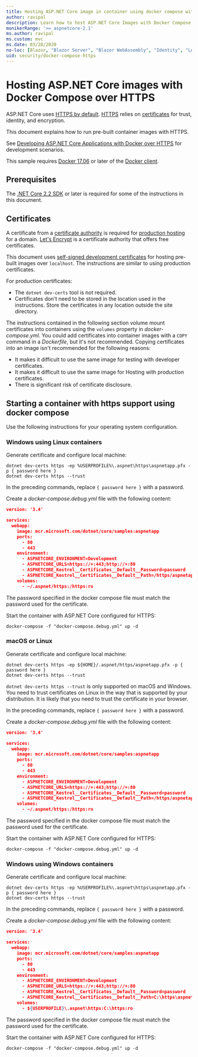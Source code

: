 ```yaml
---
title: Hosting ASP.NET Core image in container using docker compose with HTTPS
author: ravipal
description: Learn how to host ASP.NET Core Images with Docker Compose over HTTPS
monikerRange: '>= aspnetcore-2.1'
ms.author: ravipal
ms.custom: mvc
ms.date: 03/28/2020
no-loc: [Blazor, "Blazor Server", "Blazor WebAssembly", "Identity", "Let's Encrypt", Razor, SignalR]
uid: security/docker-compose-https
---
```

# Hosting ASP.NET Core images with Docker Compose over HTTPS


ASP.NET Core uses [HTTPS by default](/aspnet/core/security/enforcing-ssl). [HTTPS](https://en.wikipedia.org/wiki/HTTPS) relies on [certificates](https://en.wikipedia.org/wiki/Public_key_certificate) for trust, identity, and encryption.

This document explains how to run pre-built container images with HTTPS.

See [Developing ASP.NET Core Applications with Docker over HTTPS](https://github.com/dotnet/dotnet-docker/blob/master/samples/run-aspnetcore-https-development.md) for development scenarios.

This sample requires [Docker 17.06](https://docs.docker.com/release-notes/docker-ce) or later of the [Docker client](https://www.docker.com/products/docker).

## Prerequisites

The [.NET Core 2.2 SDK](https://dotnet.microsoft.com/download) or later is required for some of the instructions in this document.

## Certificates

A certificate from a [certificate authority](https://wikipedia.org/wiki/Certificate_authority) is required for [production hosting](https://blogs.msdn.microsoft.com/webdev/2017/11/29/configuring-https-in-asp-net-core-across-different-platforms/) for a domain. [Let's Encrypt](https://letsencrypt.org/) is a certificate authority that offers free certificates.

This document uses [self-signed development certificates](https://wikipedia.org/wiki/Self-signed_certificate) for hosting pre-built images over `localhost`. The instructions are similar to using production certificates.

For production certificates:

* The `dotnet dev-certs` tool is not required.
* Certificates don't need to be stored in the location used in the instructions. Store the certificates in any location outside the site directory.

The instructions contained in the following section volume mount certificates into containers using the `volumes` property in *docker-compose.yml.* You could add certificates into container images with a `COPY` command in a *Dockerfile*, but it's not recommended. Copying certificates into an image isn't recommended for the following reasons:

* It makes it difficult to use the same image for testing with developer certificates.
* It makes it difficult to use the same image for Hosting with production certificates.
* There is significant risk of certificate disclosure.

## Starting a container with https support using docker compose

Use the following instructions for your operating system configuration.

### Windows using Linux containers

Generate certificate and configure local machine:

```dotnetcli
dotnet dev-certs https -ep %USERPROFILE%\.aspnet\https\aspnetapp.pfx -p { password here }
dotnet dev-certs https --trust
```

In the preceding commands, replace `{ password here }` with a password.

Create a _docker-compose.debug.yml_ file with the following content:

```json
version: '3.4'

services:
  webapp:
    image: mcr.microsoft.com/dotnet/core/samples:aspnetapp
    ports:
      - 80
      - 443
    environment:
      - ASPNETCORE_ENVIRONMENT=Development
      - ASPNETCORE_URLS=https://+:443;http://+:80
      - ASPNETCORE_Kestrel__Certificates__Default__Password=password
      - ASPNETCORE_Kestrel__Certificates__Default__Path=/https/aspnetapp.pfx
    volumes:
      - ~/.aspnet/https:/https:ro
```
The password specified in the docker compose file must match the password used for the certificate.

Start the container with ASP.NET Core configured for HTTPS:

```console
docker-compose -f "docker-compose.debug.yml" up -d
```

### macOS or Linux

Generate certificate and configure local machine:

```dotnetcli
dotnet dev-certs https -ep ${HOME}/.aspnet/https/aspnetapp.pfx -p { password here }
dotnet dev-certs https --trust
```

`dotnet dev-certs https --trust` is only supported on macOS and Windows. You need to trust certificates on Linux in the way that is supported by your distribution. It is likely that you need to trust the certificate in your browser.

In the preceding commands, replace `{ password here }` with a password.

Create a _docker-compose.debug.yml_ file with the following content:

```json
version: '3.4'

services:
  webapp:
    image: mcr.microsoft.com/dotnet/core/samples:aspnetapp
    ports:
      - 80
      - 443
    environment:
      - ASPNETCORE_ENVIRONMENT=Development
      - ASPNETCORE_URLS=https://+:443;http://+:80
      - ASPNETCORE_Kestrel__Certificates__Default__Password=password
      - ASPNETCORE_Kestrel__Certificates__Default__Path=/https/aspnetapp.pfx
    volumes:
      - ~/.aspnet/https:/https:ro
```
The password specified in the docker compose file must match the password used for the certificate.

Start the container with ASP.NET Core configured for HTTPS:

```console
docker-compose -f "docker-compose.debug.yml" up -d
```

### Windows using Windows containers

Generate certificate and configure local machine:

```dotnetcli
dotnet dev-certs https -ep %USERPROFILE%\.aspnet\https\aspnetapp.pfx -p { password here }
dotnet dev-certs https --trust
```

In the preceding commands, replace `{ password here }` with a password.

Create a _docker-compose.debug.yml_ file with the following content:

```json
version: '3.4'

services:
  webapp:
    image: mcr.microsoft.com/dotnet/core/samples:aspnetapp
    ports:
      - 80
      - 443
    environment:
      - ASPNETCORE_ENVIRONMENT=Development
      - ASPNETCORE_URLS=https://+:443;http://+:80
      - ASPNETCORE_Kestrel__Certificates__Default__Password=password
      - ASPNETCORE_Kestrel__Certificates__Default__Path=C:\https\aspnetapp.pfx
    volumes:
      - ${USERPROFILE}\.aspnet\https:C:\https:ro
```
The password specified in the docker compose file must match the password used for the certificate.

Start the container with ASP.NET Core configured for HTTPS:

```console
docker-compose -f "docker-compose.debug.yml" up -d
```
